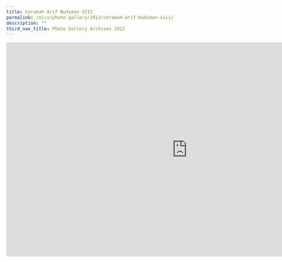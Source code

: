 ```yaml
---
title: Ceramah Arif Budiman VIII
permalink: /mlcs/photo-gallery/2012/ceramah-arif-budiman-viii/
description: ""
third_nav_title: Photo Gallery Archives 2012
---
```

<iframe allowfullscreen="true" height="569" width="960" frameborder="0" src="https://docs.google.com/presentation/d/e/2PACX-1vS0Sbmzd3K4Ej46niv0OmEzkzOMYX8X5xWmJQdefjezVVfsNoHeHoiEi-j8d4d_kuA8CL-H4nLxcVIm/embed?start=true&amp;loop=true&amp;delayms=5000"></iframe>